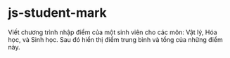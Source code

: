 # js-student-mark
Viết chương trình nhập điểm của một sinh viên cho các môn: Vật lý, Hóa học, và Sinh học. Sau đó hiển thị điểm trung bình và tổng của những điểm này. 
